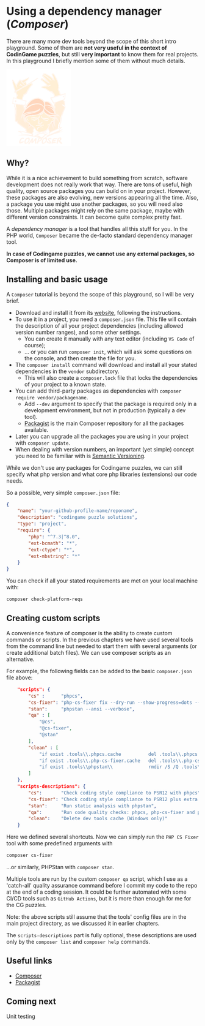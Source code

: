 # Using a dependency manager (_Composer_)

There are many more dev tools beyond the scope of this short intro playground. Some of them are __not very useful in the context of CodinGame puzzles__, but still __very important__ to know them for real projects. In this playground I briefly mention some of them without much details.

![Composer logo](../pic/composer-logo.png)

## Why?

While it is a nice achievement to build something from scratch, software development does not really work that way. There are tons of useful, high quality, open source packages you can build on in your project. However, these packages are also evolving, new versions appearing all the time. Also, a package you use might use another packages, so you will need also those. Multiple packages might rely on the same package, maybe with different version constraints. It can become quite complex pretty fast.

A _dependency manager_ is a tool that handles all this stuff for you. In the PHP world, `Composer` became the de-facto standard dependency manager tool.

__In case of Codingame puzzles, we cannot use any external packages, so Composer is of limited use.__

## Installing and basic usage

A `Composer` tutorial is beyond the scope of this playground, so I will be very brief.

* Download and install it from its [website](https://getcomposer.org/), following the instructions.
* To use it in a project, you need a `composer.json` file. This file will contain the description of all your project dependencies (including allowed version number ranges), and some other settings.
    * You can create it manually with any text editor (including `VS Code` of course);
    * ... or you can run `composer init`, which will ask some questions on the console, and then create the file for you.
* The `composer install` command will download and install all your stated dependencies in the `vendor` subdirectory.
    * This will also create a `composer.lock` file that locks the dependencies of your project to a known state.
* You can add third-party packages as dependencies with `composer require vendor/packagename`.
    * Add `--dev` argument to specify that the package is required only in a development environment, but not in production (typically a dev tool).
    * [Packagist](https://packagist.org/) is the main Composer repository for all the packages available.
* Later you can upgrade all the packages you are using in your project with `composer update`.
* When dealing with version numbers, an important (yet simple) concept you need to be familiar with is [Semantic Versioning](https://semver.org/).

While we don't use any packages for Codingame puzzles, we can still specify what php version and what core php libraries (extensions) our code needs.

So a possible, very simple `composer.json` file:

```json
{
    "name": "your-github-profile-name/reponame",
    "description": "codingame puzzle solutions",
    "type": "project",
    "require": {
        "php": "^7.3|^8.0",
        "ext-bcmath": "*",
        "ext-ctype": "*",
        "ext-mbstring": "*"
    }
}
```

You can check if all your stated requirements are met on your local machine with:

```bash
composer check-platform-reqs
```

## Creating custom scripts

A convenience feature of composer is the ability to create custom commands or scripts. In the previous chapters we have used several tools from the command line but needed to start them with several arguments (or create additional batch files). We can use composer scripts as an alternative.

For example, the following fields can be added to the basic `composer.json` file above:

```json
    "scripts": {
        "cs" :      "phpcs",
        "cs-fixer": "php-cs-fixer fix --dry-run --show-progress=dots --ansi --diff -vv",
        "stan":     "phpstan --ansi --verbose",
        "qa" : [
            "@cs",
            "@cs-fixer",
            "@stan"
        ],
        "clean" : [
            "if exist .tools\\.phpcs.cache          del .tools\\.phpcs.cache",
            "if exist .tools\\.php-cs-fixer.cache   del .tools\\.php-cs-fixer.cache",
            "if exist .tools\\phpstan\\             rmdir /S /Q .tools\\phpstan"
        ]
    },
    "scripts-descriptions": {
        "cs":       "Check coding style compliance to PSR12 with phpcs",
        "cs-fixer": "Check coding style compliance to PSR12 plus extra rules with php-cs-fixer (no fix applied)",
        "stan":     "Run static analysis with phpstan",
        "qa":       "Run code quality checks: phpcs, php-cs-fixer and phpstan",
        "clean":    "Delete dev tools cache (Windows only)"
    }
```

Here we defined several shortcuts. Now we can simply run the `PHP CS Fixer` tool with some predefined arguments with

```bash
composer cs-fixer
```

...or similarly, PHPStan with `composer stan`.

Multiple tools are run by the custom `composer qa` script, which I use as a 'catch-all' quality assurance command before I commit my code to the repo at the end of a coding session. It could be further automated with some CI/CD tools such as `GitHub Actions`, but it is more than enough for me for the CG puzzles.

Note: the above scripts still assume that the tools' config files are in the main project directory, as we discussed it in earlier chapters.

The `scripts-descriptions` part is fully optional, these descriptions are used only by the `composer list` and `composer help` commands.

## Useful links

* [Composer](https://getcomposer.org/)
* [Packagist](https://packagist.org/)

## Coming next

Unit testing
